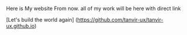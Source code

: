 Here is My website
From now. all of my work will be here with direct link

[Let's build the world again] (https://github.com/tanvir-ux/tanvir-ux.github.io)
